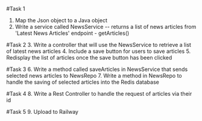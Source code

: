 #Task 1
1. Map the Json object to a Java object
2. Write a service called NewsService -- returns a list of news articles from 'Latest News Articles' endpoint - getArticles()

#Task 2
3. Write a controller that will use the NewsService to retrieve a list of latest news articles
4. Include a save button for users to save articles
5. Redisplay the list of articles once the save button has been clicked

#Task 3
6. Write a method called saveArticles in NewsService that sends selected news articles to NewsRepo
7. Write a method in NewsRepo to handle the saving of selected articles into the Redis database

#Task 4
8. Write a Rest Controller to handle the request of articles via their id

#Task 5
9. Upload to Railway